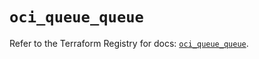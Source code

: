 # `oci_queue_queue`

Refer to the Terraform Registry for docs: [`oci_queue_queue`](https://registry.terraform.io/providers/oracle/oci/7.19.0/docs/resources/queue_queue).
